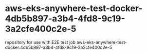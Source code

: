 # aws-eks-anywhere-test-docker-4db5b897-a3b4-4fd8-9c19-3a2cfe400c2e-5
repository for use with E2E test job aws-eks-anywhere-test-docker:4db5b897-a3b4-4fd8-9c19-3a2cfe400c2e-5
